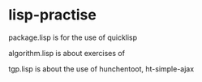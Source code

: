 lisp-practise
=============
package.lisp is for the use of quicklisp

algorithm.lisp is about exercises of <Algorithm> 

tgp.lisp is about the use of hunchentoot, ht-simple-ajax
